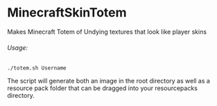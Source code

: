 # MinecraftSkinTotem

Makes Minecraft Totem of Undying textures that look like player skins

###### Usage:
```
./totem.sh Username
```

The script will generate both an image in the root directory as well as a resource pack folder that can be dragged into your resourcepacks directory.
